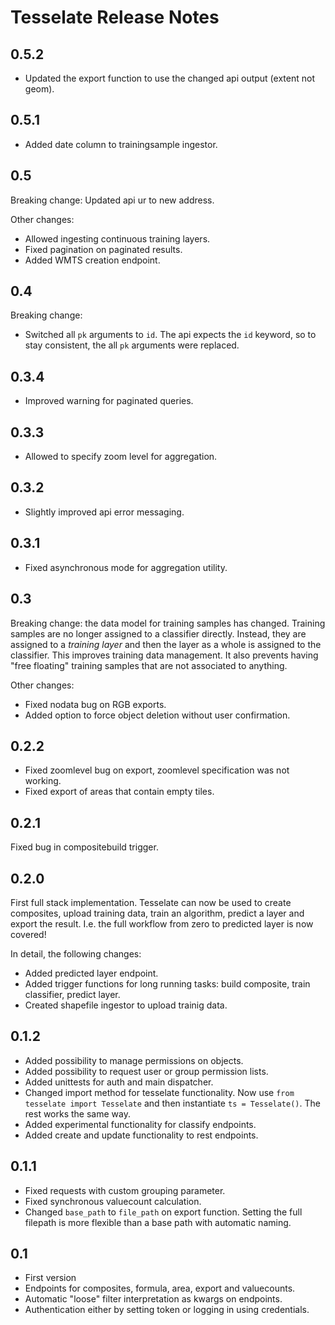 Tesselate Release Notes
=======================

0.5.2
-----
- Updated the export function to use the changed api output (extent not geom).

0.5.1
-----
- Added date column to trainingsample ingestor.

0.5
---
Breaking change: Updated api ur to new address.

Other changes:
- Allowed ingesting continuous training layers.
- Fixed pagination on paginated results.
- Added WMTS creation endpoint.

0.4
---
Breaking change:
- Switched all `pk` arguments to `id`. The api expects the `id` keyword, so
  to stay consistent, the all `pk` arguments were replaced.

0.3.4
-----
- Improved warning for paginated queries.

0.3.3
-----
- Allowed to specify zoom level for aggregation.

0.3.2
-----
- Slightly improved api error messaging.

0.3.1
-----
- Fixed asynchronous mode for aggregation utility.

0.3
---
Breaking change: the data model for training samples has changed. Training
samples are no longer assigned to a classifier directly. Instead, they are
assigned to a *training layer* and then the layer as a whole is assigned to the
classifier. This improves training data management. It also prevents having
"free floating" training samples that are not associated to anything.

Other changes:

- Fixed nodata bug on RGB exports.
- Added option to force object deletion without user confirmation.

0.2.2
-----
- Fixed zoomlevel bug on export, zoomlevel specification was not working.
- Fixed export of areas that contain empty tiles.

0.2.1
-----
Fixed bug in compositebuild trigger.

0.2.0
-----
First full stack implementation. Tesselate can now be used to create composites,
upload training data, train an algorithm, predict a layer and export the result.
I.e. the full workflow from zero to predicted layer is now covered!

In detail, the following changes:
- Added predicted layer endpoint.
- Added trigger functions for long running tasks: build composite, train
  classifier, predict layer.
- Created shapefile ingestor to upload trainig data.

0.1.2
-----
- Added possibility to manage permissions on objects.
- Added possibility to request user or group permission lists.
- Added unittests for auth and main dispatcher.
- Changed import method for tesselate functionality. Now use ``from tesselate import Tesselate``
  and then instantiate ``ts = Tesselate()``. The rest works the same way.
- Added experimental functionality for classify endpoints.
- Added create and update functionality to rest endpoints.

0.1.1
-----
- Fixed requests with custom grouping parameter.
- Fixed synchronous valuecount calculation.
- Changed ``base_path`` to ``file_path`` on export function. Setting the full
  filepath is more flexible than a base path with automatic naming.

0.1
---
- First version
- Endpoints for composites, formula, area, export and valuecounts.
- Automatic "loose" filter interpretation as kwargs on endpoints.
- Authentication either by setting token or logging in using credentials.
